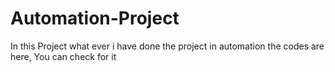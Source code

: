 # Automation-Project
In this Project what ever i have done the project in automation the codes are here, You can check for it
